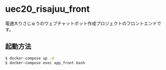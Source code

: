 # uec20_risajuu_front
電通大りさじゅうのウェブチャットボット作成プロジェクトのフロントエンドです。

## 起動方法
```bash
$ docker-compose up -d
$ docker-compose exec app_front bash
```
